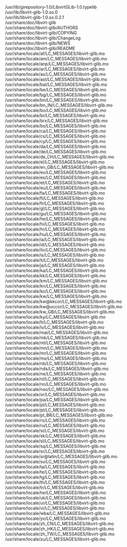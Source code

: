 /usr/lib/girepository-1.0/LibvirtGLib-1.0.typelib  
/usr/lib/libvirt-glib-1.0.so.0  
/usr/lib/libvirt-glib-1.0.so.0.2.1  
/usr/share/doc/libvirt-glib  
/usr/share/doc/libvirt-glib/AUTHORS  
/usr/share/doc/libvirt-glib/COPYING  
/usr/share/doc/libvirt-glib/ChangeLog  
/usr/share/doc/libvirt-glib/NEWS  
/usr/share/doc/libvirt-glib/README  
/usr/share/locale/af/LC\_MESSAGES/libvirt-glib.mo  
/usr/share/locale/am/LC\_MESSAGES/libvirt-glib.mo  
/usr/share/locale/anp/LC\_MESSAGES/libvirt-glib.mo  
/usr/share/locale/ar/LC\_MESSAGES/libvirt-glib.mo  
/usr/share/locale/as/LC\_MESSAGES/libvirt-glib.mo  
/usr/share/locale/ast/LC\_MESSAGES/libvirt-glib.mo  
/usr/share/locale/bal/LC\_MESSAGES/libvirt-glib.mo  
/usr/share/locale/be/LC\_MESSAGES/libvirt-glib.mo  
/usr/share/locale/bg/LC\_MESSAGES/libvirt-glib.mo  
/usr/share/locale/bn/LC\_MESSAGES/libvirt-glib.mo  
/usr/share/locale/bn\_IN/LC\_MESSAGES/libvirt-glib.mo  
/usr/share/locale/bo/LC\_MESSAGES/libvirt-glib.mo  
/usr/share/locale/br/LC\_MESSAGES/libvirt-glib.mo  
/usr/share/locale/brx/LC\_MESSAGES/libvirt-glib.mo  
/usr/share/locale/bs/LC\_MESSAGES/libvirt-glib.mo  
/usr/share/locale/ca/LC\_MESSAGES/libvirt-glib.mo  
/usr/share/locale/cs/LC\_MESSAGES/libvirt-glib.mo  
/usr/share/locale/cy/LC\_MESSAGES/libvirt-glib.mo  
/usr/share/locale/da/LC\_MESSAGES/libvirt-glib.mo  
/usr/share/locale/de/LC\_MESSAGES/libvirt-glib.mo  
/usr/share/locale/de\_CH/LC\_MESSAGES/libvirt-glib.mo  
/usr/share/locale/el/LC\_MESSAGES/libvirt-glib.mo  
/usr/share/locale/en\_GB/LC\_MESSAGES/libvirt-glib.mo  
/usr/share/locale/eo/LC\_MESSAGES/libvirt-glib.mo  
/usr/share/locale/es/LC\_MESSAGES/libvirt-glib.mo  
/usr/share/locale/et/LC\_MESSAGES/libvirt-glib.mo  
/usr/share/locale/eu/LC\_MESSAGES/libvirt-glib.mo  
/usr/share/locale/fa/LC\_MESSAGES/libvirt-glib.mo  
/usr/share/locale/fi/LC\_MESSAGES/libvirt-glib.mo  
/usr/share/locale/fr/LC\_MESSAGES/libvirt-glib.mo  
/usr/share/locale/gl/LC\_MESSAGES/libvirt-glib.mo  
/usr/share/locale/gu/LC\_MESSAGES/libvirt-glib.mo  
/usr/share/locale/he/LC\_MESSAGES/libvirt-glib.mo  
/usr/share/locale/hi/LC\_MESSAGES/libvirt-glib.mo  
/usr/share/locale/hr/LC\_MESSAGES/libvirt-glib.mo  
/usr/share/locale/hu/LC\_MESSAGES/libvirt-glib.mo  
/usr/share/locale/ia/LC\_MESSAGES/libvirt-glib.mo  
/usr/share/locale/id/LC\_MESSAGES/libvirt-glib.mo  
/usr/share/locale/ilo/LC\_MESSAGES/libvirt-glib.mo  
/usr/share/locale/is/LC\_MESSAGES/libvirt-glib.mo  
/usr/share/locale/it/LC\_MESSAGES/libvirt-glib.mo  
/usr/share/locale/ja/LC\_MESSAGES/libvirt-glib.mo  
/usr/share/locale/ka/LC\_MESSAGES/libvirt-glib.mo  
/usr/share/locale/kk/LC\_MESSAGES/libvirt-glib.mo  
/usr/share/locale/km/LC\_MESSAGES/libvirt-glib.mo  
/usr/share/locale/kn/LC\_MESSAGES/libvirt-glib.mo  
/usr/share/locale/ko/LC\_MESSAGES/libvirt-glib.mo  
/usr/share/locale/kw/LC\_MESSAGES/libvirt-glib.mo  
/usr/share/locale/kw@kkcor/LC\_MESSAGES/libvirt-glib.mo  
/usr/share/locale/kw@uccor/LC\_MESSAGES/libvirt-glib.mo  
/usr/share/locale/kw\_GB/LC\_MESSAGES/libvirt-glib.mo  
/usr/share/locale/ky/LC\_MESSAGES/libvirt-glib.mo  
/usr/share/locale/lt/LC\_MESSAGES/libvirt-glib.mo  
/usr/share/locale/lv/LC\_MESSAGES/libvirt-glib.mo  
/usr/share/locale/mai/LC\_MESSAGES/libvirt-glib.mo  
/usr/share/locale/mk/LC\_MESSAGES/libvirt-glib.mo  
/usr/share/locale/ml/LC\_MESSAGES/libvirt-glib.mo  
/usr/share/locale/mn/LC\_MESSAGES/libvirt-glib.mo  
/usr/share/locale/mr/LC\_MESSAGES/libvirt-glib.mo  
/usr/share/locale/ms/LC\_MESSAGES/libvirt-glib.mo  
/usr/share/locale/nb/LC\_MESSAGES/libvirt-glib.mo  
/usr/share/locale/nds/LC\_MESSAGES/libvirt-glib.mo  
/usr/share/locale/ne/LC\_MESSAGES/libvirt-glib.mo  
/usr/share/locale/nl/LC\_MESSAGES/libvirt-glib.mo  
/usr/share/locale/nn/LC\_MESSAGES/libvirt-glib.mo  
/usr/share/locale/nso/LC\_MESSAGES/libvirt-glib.mo  
/usr/share/locale/or/LC\_MESSAGES/libvirt-glib.mo  
/usr/share/locale/pa/LC\_MESSAGES/libvirt-glib.mo  
/usr/share/locale/pl/LC\_MESSAGES/libvirt-glib.mo  
/usr/share/locale/pt/LC\_MESSAGES/libvirt-glib.mo  
/usr/share/locale/pt\_BR/LC\_MESSAGES/libvirt-glib.mo  
/usr/share/locale/ro/LC\_MESSAGES/libvirt-glib.mo  
/usr/share/locale/ru/LC\_MESSAGES/libvirt-glib.mo  
/usr/share/locale/si/LC\_MESSAGES/libvirt-glib.mo  
/usr/share/locale/sk/LC\_MESSAGES/libvirt-glib.mo  
/usr/share/locale/sl/LC\_MESSAGES/libvirt-glib.mo  
/usr/share/locale/sq/LC\_MESSAGES/libvirt-glib.mo  
/usr/share/locale/sr/LC\_MESSAGES/libvirt-glib.mo  
/usr/share/locale/sr@latin/LC\_MESSAGES/libvirt-glib.mo  
/usr/share/locale/sv/LC\_MESSAGES/libvirt-glib.mo  
/usr/share/locale/ta/LC\_MESSAGES/libvirt-glib.mo  
/usr/share/locale/te/LC\_MESSAGES/libvirt-glib.mo  
/usr/share/locale/tg/LC\_MESSAGES/libvirt-glib.mo  
/usr/share/locale/th/LC\_MESSAGES/libvirt-glib.mo  
/usr/share/locale/tr/LC\_MESSAGES/libvirt-glib.mo  
/usr/share/locale/tw/LC\_MESSAGES/libvirt-glib.mo  
/usr/share/locale/uk/LC\_MESSAGES/libvirt-glib.mo  
/usr/share/locale/ur/LC\_MESSAGES/libvirt-glib.mo  
/usr/share/locale/vi/LC\_MESSAGES/libvirt-glib.mo  
/usr/share/locale/wba/LC\_MESSAGES/libvirt-glib.mo  
/usr/share/locale/yo/LC\_MESSAGES/libvirt-glib.mo  
/usr/share/locale/zh\_CN/LC\_MESSAGES/libvirt-glib.mo  
/usr/share/locale/zh\_HK/LC\_MESSAGES/libvirt-glib.mo  
/usr/share/locale/zh\_TW/LC\_MESSAGES/libvirt-glib.mo  
/usr/share/locale/zu/LC\_MESSAGES/libvirt-glib.mo  

